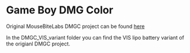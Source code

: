 # Game Boy DMG Color

Original MouseBiteLabs DMGC project can be found [here](https://github.com/MouseBiteLabs/Game-Boy-DMG-Color)

In the DMGC_VIS_variant folder you can find the VIS lipo battery variant of the origianl DMGC project.
